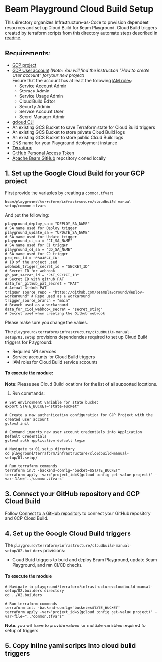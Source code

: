 <!---
    Licensed to the Apache Software Foundation (ASF) under one
    or more contributor license agreements.  See the NOTICE file
    distributed with this work for additional information
    regarding copyright ownership.  The ASF licenses this file
    to you under the Apache License, Version 2.0 (the
    "License"); you may not use this file except in compliance
    with the License.  You may obtain a copy of the License at
      http://www.apache.org/licenses/LICENSE-2.0
    Unless required by applicable law or agreed to in writing,
    software distributed under the License is distributed on an
    "AS IS" BASIS, WITHOUT WARRANTIES OR CONDITIONS OF ANY
    KIND, either express or implied.  See the License for the
    specific language governing permissions and limitations
    under the License.
-->

# Beam Playground Cloud Build Setup

This directory organizes Infrastructure-as-Code to provision dependent resources and set up Cloud Build for Beam Playground.
Cloud Build triggers created by terraform scripts from this directory automate steps described in [readme](https://github.com/apache/beam/blob/master/playground/terraform/README.md).

## Requirements:

- [GCP project](https://cloud.google.com/resource-manager/docs/creating-managing-projects)
- [GCP User account](https://cloud.google.com/appengine/docs/standard/access-control?tab=python) _(Note: You will find the instruction "How to create User account" for your new project)_<br>
  Ensure that the account has at least the following [IAM roles](https://cloud.google.com/iam/docs/understanding-roles):
    - Service Account Admin
    - Storage Admin
    - Service Usage Admin
    - Cloud Build Editor
    - Security Admin
    - Service Account User
    - Secret Manager Admin
- [gcloud CLI](https://cloud.google.com/sdk/docs/install-sdk)
- An existing GCS Bucket to save Terraform state for Cloud Build triggers <triggers-state-bucket>
- An existing GCS Bucket to store private Cloud Build logs <private-logs-bucket>
- An existing GCS Bucket to store public Cloud Build logs <public-logs-bucket>
- DNS name for your Playground deployment instance
- [Terraform](https://www.terraform.io/)
- [GitHub Personal Access Token](https://docs.github.com/en/authentication/keeping-your-account-and-data-secure/creating-a-personal-access-token)
- [Apache Beam GitHub](https://github.com/apache/beam) repository cloned locally

## 1. Set up the Google Cloud Build for your GCP project

First provide the variables by creating a `common.tfvars`
```
beam/playground/terraform/infrastructure/cloudbuild-manual-setup/common.tfvars 
```
And put the following:
```
playground_deploy_sa = "DEPLOY_SA_NAME"                                     # SA name used for Deploy trigger
playground_update_sa = "UPDATE_SA_NAME"                                     # SA name used for Update trigger
playground_ci_sa = "CI_SA_NAME"                                             # SA name used for CI trigger
playground_cd_sa = "CD_SA_NAME"                                             # SA name used for CD trigger
project_id = "PROJECT_ID"                                                   # ID of the project used
webhook_trigger_secret_id = "SECRET_ID"                                     # Secret ID for webhook
gh_pat_secret_id = "PAT_SECRET_ID"                                          # Secret ID with github PAT
data_for_github_pat_secret = "PAT"                                          # Actual Github PAT
trigger_source_repo = "https://github.com/beamplayground/deploy-workaround" # Repo used as a workaround
trigger_source_branch = "main"                                              # Branch used as a workaround
data_for_cicd_webhook_secret = "secret_sting"                               # Secret used when creating the Github webhook 
```

Please make sure you change the values. 

The `playground/terraform/infrastructure/cloudbuild-manual-setup/01.setup` provisions dependencies required to set up Cloud Build triggers for Playground:
- Required API services
- Service accounts for Cloud Build triggers
- IAM roles for Cloud Build service accounts

#### To execute the module:

**Note:**  Please see [Cloud Build locations](https://cloud.google.com/build/docs/locations) for the list of all supported locations.

1. Run commands:


```console
# Set environment variable for state bucket
export STATE_BUCKET="state-bucket"

# Create a new authentication configuration for GCP Project with the created user account
gcloud init

# Command imports new user account credentials into Application Default Credentials
gcloud auth application-default login

# Navigate to 01.setup directory
cd playground/terraform/infrastructure/cloudbuild-manual-setup/01.setup/

# Run terraform commands
terraform init -backend-config="bucket=$STATE_BUCKET"
terraform apply -var="project_id=$(gcloud config get-value project)" -var-file="../common.tfvars"
```
## 3. Connect your GitHub repository and GCP Cloud Build

Follow [Connect to a GitHub repository](https://cloud.google.com/build/docs/automating-builds/github/connect-repo-github) to connect your GitHub repository and GCP Cloud Build.

## 4. Set up the Google Cloud Build triggers

The `playground/terraform/infrastructure/cloudbuild-manual-setup/02.builders` provisions:
- Cloud Build triggers to build and deploy Beam Playground, update Beam Playground, and run CI/CD checks.

#### To execute the module

```
# Navigate to playground/terraform/infrastructure/cloudbuild-manual-setup/02.builders directory
cd ../02.builders

# Run terraform commands
terraform init -backend-config="bucket=$STATE_BUCKET"
terraform apply -var="project_id=$(gcloud config get-value project)" -var-file="../common.tfvars"
```

**Note:**  you will have to provide values for multiple variables required for setup of triggers

## 5. Copy inline yaml scripts into cloud build triggers